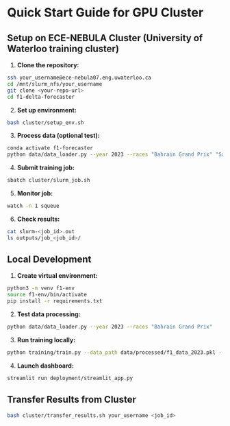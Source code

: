 # Quick Start Guide for GPU Cluster

## Setup on ECE-NEBULA Cluster (University of Waterloo training cluster)

1. **Clone the repository:**
```bash
ssh your_username@ece-nebula07.eng.uwaterloo.ca
cd /mnt/slurm_nfs/your_username
git clone <your-repo-url>
cd f1-delta-forecaster
```

2. **Set up environment:**
```bash
bash cluster/setup_env.sh
```

3. **Process data (optional test):**
```bash
conda activate f1-forecaster
python data/data_loader.py --year 2023 --races "Bahrain Grand Prix" "Saudi Arabian Grand Prix"
```

4. **Submit training job:**
```bash
sbatch cluster/slurm_job.sh
```

5. **Monitor job:**
```bash
watch -n 1 squeue
```

6. **Check results:**
```bash
cat slurm-<job_id>.out
ls outputs/job_<job_id>/
```

## Local Development

1. **Create virtual environment:**
```bash
python3 -m venv f1-env
source f1-env/bin/activate
pip install -r requirements.txt
```

2. **Test data processing:**
```bash
python data/data_loader.py --year 2023 --races "Bahrain Grand Prix"
```

3. **Run training locally:**
```bash
python training/train.py --data_path data/processed/f1_data_2023.pkl --max_epochs 5
```

4. **Launch dashboard:**
```bash
streamlit run deployment/streamlit_app.py
```

## Transfer Results from Cluster

```bash
bash cluster/transfer_results.sh your_username <job_id>
```
